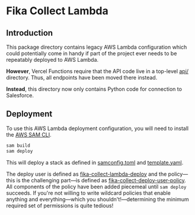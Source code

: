 # Fika Collect Lambda

## Introduction

This package directory contains legacy AWS Lambda configuration which could potentially come in handy if part of the project ever needs to be repeatably deployed to AWS Lambda.

**However**, Vercel Functions require that the API code live in a top-level [api/](../../api) directory. Thus, all endpoints have been moved there instead.

**Instead**, this directory now only contains Python code for connection to Salesforce.

## Deployment

To use this AWS Lambda deployment configuration, you will need to install the [AWS SAM CLI](https://docs.aws.amazon.com/serverless-application-model/latest/developerguide/install-sam-cli.html).

```bash
sam build
sam deploy
```

This will deploy a stack as defined in [samconfig.toml](./samconfig.toml) and [template.yaml](./template.yaml).

The deploy user is defined as [fika-collect-lambda-deploy](https://us-east-1.console.aws.amazon.com/iam/home?region=us-west-1#/users/details/fika-collect-lambda-deploy?section=permissions) and the policy—this is the challenging part—is defined as [fika-collect-deploy-user-policy](https://us-east-1.console.aws.amazon.com/iam/home?region=us-west-1#/policies/details/arn%3Aaws%3Aiam%3A%3A530198286110%3Apolicy%2Ffika-collect-deploy-user-policy?section=versions). All components of the policy have been added piecemeal until `sam deploy` succeeds. If you're not willing to write wildcard policies that enable anything and everything—which you shouldn't!—determining the minimum required set of permissions is quite tedious!

